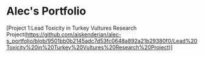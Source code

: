 # **Alec's Portfolio**

[Project 1:Lead Toxicity in Turkey Vultures Research Project(https://github.com/aiskenderian/alec-s_portfolio/blob/9501bb0b2145adc7d53fc0648a892a21b29380f0/Lead%20Toxicity%20in%20Turkey%20Vultures%20Research%20Project)]
